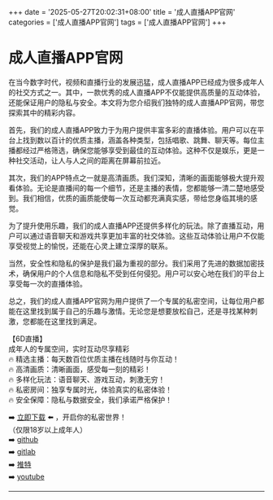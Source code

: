 +++
date = '2025-05-27T20:02:31+08:00'
title = '成人直播APP官网'
categories = ['成人直播APP官网']
tags = ['成人直播APP官网']
+++

# 成人直播APP官网

在当今数字时代，视频和直播行业的发展迅猛，成人直播APP已经成为很多成年人的社交方式之一。其中，一款优秀的成人直播APP不仅能提供高质量的互动体验，还能保证用户的隐私与安全。本文将为您介绍我们独特的成人直播APP官网，带您探索其中的精彩内容。

首先，我们的成人直播APP致力于为用户提供丰富多彩的直播体验。用户可以在平台上找到数以百计的优质主播，涵盖各种类型，包括唱歌、跳舞、聊天等。每位主播都经过严格筛选，确保您能够享受到最佳的互动体验。这种不仅是娱乐，更是一种社交活动，让人与人之间的距离在屏幕前拉近。

其次，我们的APP特点之一就是高清画质。我们深知，清晰的画面能够极大提升观看体验。无论是直播间的每一个细节，还是主播的表情，您都能够一清二楚地感受到。我们相信，优质的画质能使每一次互动都充满真实感，带给您身临其境的感觉。

为了提升使用乐趣，我们的成人直播APP还提供多样化的玩法。除了直播互动，用户可以通过语音聊天和游戏共享更加丰富的社交体验。这些互动体验让用户不仅能享受视觉上的愉悦，还能在心灵上建立深厚的联系。

当然，安全性和隐私的保护是我们最为重视的部分。我们采用了先进的数据加密技术，确保用户的个人信息和隐私不受到任何侵犯。用户可以安心地在我们的平台上享受每一次的直播体验。

总之，我们的成人直播APP官网为用户提供了一个专属的私密空间，让每位用户都能在这里找到属于自己的乐趣与激情。无论您是想要放松自己，还是寻找某种刺激，您都能在这里找到满足。

【6D直播】  
成年人的专属空间，实时互动尽享精彩  
🔥 精选主播：每天数百位优质主播在线随时与你互动！  
🔥 高清画质：清晰画面，感受每一刻的精彩！  
🔥 多样化玩法：语音聊天、游戏互动，刺激无穷！  
🔥 私密房间：独享专属时光，体验真实的私密体验！  
🔥 安全保障：隐私与数据安全，我们承诺严格保护！  

➡️ [立即下载](https://down123.s3.ap-east-1.amazonaws.com/down/down.html?channelCode=blog) ⬅️ ，开启你的私密世界！  
（仅限18岁以上成年人）  
➡️ [github](https://aldult-live.github.io/)  
➡️ [gitlab](https://seo-09598d.gitlab.io/)  
➡️ [推特](https://x.com/wegame33)  
➡️ [youtube](https://www.youtube.com/@6Dlive)  

---
